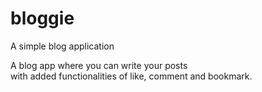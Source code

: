 # bloggie

A simple blog application


A blog app where you can write your posts <br>
with added functionalities of like, comment and bookmark.
